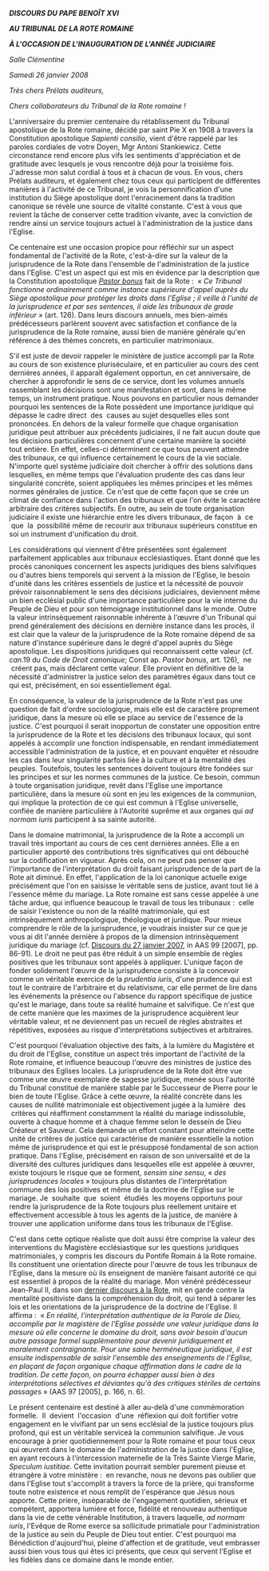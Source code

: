 ***DISCOURS DU PAPE BENOÎT XVI***

***AU TRIBUNAL DE LA ROTE ROMAINE***

***À L'OCCASION DE L’INAUGURATION DE L'ANNÉE JUDICIAIRE***

*Salle Clémentine*

*Samedi 26 janvier 2008*

*Très chers Prélats auditeurs,*

*Chers collaborateurs du Tribunal de la Rote romaine !*

L'anniversaire du premier centenaire du rétablissement du Tribunal apostolique de la Rote romaine, décidé par saint Pie X en 1908 à travers la Constitution apostolique *Sapienti consilio*, vient d'être rappelé par les paroles cordiales de votre Doyen, Mgr Antoni Stankiewicz. Cette circonstance rend encore plus vifs les sentiments d'appréciation et de gratitude avec lesquels je vous rencontre déjà pour la troisième fois. J'adresse mon salut cordial à tous et à chacun de vous. En vous, chers Prélats auditeurs, et également chez tous ceux qui participent de différentes manières à l'activité de ce Tribunal, je vois la personnification d'une institution du Siège apostolique dont l'enracinement dans la tradition canonique se révèle une source de vitalité constante. C'est à vous que revient la tâche de conserver cette tradition vivante, avec la conviction de rendre ainsi un service toujours actuel à l'administration de la justice dans l'Eglise.

Ce centenaire est une occasion propice pour réfléchir sur un aspect fondamental de l'activité de la Rote, c'est-à-dire sur la valeur de la jurisprudence de la Rote dans l'ensemble de l'administration de la justice dans l'Eglise. C'est un aspect qui est mis en évidence par la description que la Constitution apostolique *[Pastor bonus](/content/john-paul-ii/fr/apost_constitutions/documents/hf_jp-ii_apc_19880628_pastor-bonus-index.html)* fait de la Rote :  « *Ce Tribunal fonctionne ordinairement comme instance supérieure d'appel auprès du Siège apostolique pour protéger les droits dans l'Eglise ; il veille à l'unité de la jurisprudence et par ses sentences, il aide les tribunaux de grade inférieur* » (art. 126). Dans leurs discours annuels, mes bien-aimés prédécesseurs parlèrent souvent avec satisfaction et confiance de la jurisprudence de la Rote romaine, aussi bien de manière générale qu'en référence à des thèmes concrets, en particulier matrimoniaux.

S'il est juste de devoir rappeler le ministère de justice accompli par la Rote au cours de son existence pluriséculaire, et en particulier au cours des cent dernières années, il apparaît également opportun, en cet anniversaire, de chercher à approfondir le sens de ce service, dont les volumes annuels rassemblant les décisions sont une manifestation et sont, dans le même temps, un instrument pratique. Nous pouvons en particulier nous demander pourquoi les sentences de la Rote possèdent une importance juridique qui dépasse le cadre direct  des  causes au sujet desquelles elles sont prononcées. En dehors de la valeur formelle que chaque organisation juridique peut attribuer aux précédents judiciaires, il ne fait aucun doute que les décisions particulières concernent d'une certaine manière la société tout entière. En effet, celles-ci déterminent ce que tous peuvent attendre des tribunaux, ce qui influence certainement le cours de la vie sociale. N'importe quel système judiciaire doit chercher à offrir des solutions dans lesquelles, en même temps que l'évaluation prudente des cas dans leur singularité concrète, soient appliquées les mêmes principes et les mêmes normes générales de justice. Ce n'est que de cette façon que se crée un climat de confiance dans l'action des tribunaux et que l'on évite le caractère arbitraire des critères subjectifs. En outre, au sein de toute organisation judiciaire il existe une hiérarchie entre les divers tribunaux, de façon  à  ce  que  la  possibilité même de recourir aux tribunaux supérieurs constitue en soi un instrument d'unification du droit.

Les considérations qui viennent d'être présentées sont également parfaitement applicables aux tribunaux ecclésiastiques. Etant donné que les procès canoniques concernent les aspects juridiques des biens salvifiques ou d'autres biens temporels qui servent à la mission de l'Eglise, le besoin d'unité dans les critères essentiels de justice et la nécessité de pouvoir prévoir raisonnablement le sens des décisions judiciaires, deviennent même un bien ecclésial public d'une importance particulière pour la vie interne du Peuple de Dieu et pour son témoignage institutionnel dans le monde. Outre la valeur intrinsèquement raisonnable inhérente à l'œuvre d'un Tribunal qui prend généralement des décisions en dernière instance dans les procès, il est clair que la valeur de la jurisprudence de la Rote romaine dépend de sa nature d'instance supérieure dans le degré d'appel auprès du Siège apostolique. Les dispositions juridiques qui reconnaissent cette valeur (cf. *can*.19 du *Code de Droit canonique*; Const ap. *Pastor bonus*, art. 126),  ne  créent pas, mais déclarent cette valeur. Elle provient en définitive de la nécessité d'administrer la justice selon des paramètres égaux dans tout ce qui est, précisément, en soi essentiellement égal.

En conséquence, la valeur de la jurisprudence de la Rote n'est pas une question de fait d'ordre sociologique, mais elle est de caractère proprement juridique, dans la mesure où elle se place au service de l'essence de la justice. C'est pourquoi il serait inopportun de constater une opposition entre la jurisprudence de la Rote et les décisions des tribunaux locaux, qui sont appelés à accomplir une fonction indispensable, en rendant immédiatement accessible l'administration de la justice, et en pouvant enquêter et résoudre les cas dans leur singularité parfois liée à la culture et à la mentalité des peuples. Toutefois, toutes les sentences doivent toujours être fondées sur les principes et sur les normes communes de la justice. Ce besoin, commun à toute organisation juridique, revêt dans l'Eglise une importance particulière, dans la mesure où sont en jeu les exigences de la communion, qui implique la protection de ce qui est commun à l'Eglise universelle, confiée de manière particulière à l'Autorité suprême et aux organes qui *ad normam iuris* participent à sa sainte autorité.

Dans le domaine matrimonial, la jurisprudence de la Rote a accompli un travail très important au cours de ces cent dernières années. Elle a en particulier apporté des contributions très significatives qui ont débouché sur la codification en vigueur. Après cela, on ne peut pas penser que l'importance de l'interprétation du droit faisant jurisprudence de la part de la Rote ait diminué. En effet, l'application de la loi canonique actuelle exige précisément que l'on en saisisse le véritable sens de justice, avant tout lié à l'essence même du mariage. La Rote romaine est sans cesse appelée à une tâche ardue, qui influence beaucoup le travail de tous les tribunaux :  celle de saisir l'existence ou non de la réalité matrimoniale, qui est intrinsèquement anthropologique, théologique et juridique. Pour mieux comprendre le rôle de la jurisprudence, je voudrais insister sur ce que je vous ai dit l'année dernière à propos de la dimension intrinsèquement juridique du mariage (cf. [Discours du 27 janvier 2007](/content/benedict-xvi/fr/speeches/2007/january/documents/hf_ben-xvi_spe_20070127_roman-rota.html), in AAS 99 [2007], pp. 86-91). Le droit ne peut pas être réduit à un simple ensemble de règles positives que les tribunaux sont appelés à appliquer. L'unique façon de fonder solidement l'œuvre de la jurisprudence consiste à la concevoir comme un véritable exercice de la *prudentia iuris*, d'une prudence qui est tout le contraire de l'arbitraire et du relativisme, car elle permet de lire dans les événements la présence ou l'absence du rapport spécifique de justice qu'est le mariage, dans toute sa réalité humaine et salvifique. Ce n'est que de cette manière que les maximes de la jurisprudence acquièrent leur véritable valeur, et ne deviennent pas un recueil de règles abstraites et répétitives, exposées au risque d'interprétations subjectives et arbitraires.

C'est pourquoi l'évaluation objective des faits, à la lumière du Magistère et du droit de l'Eglise, constitue un aspect très important de l'activité de la Rote romaine, et influence beaucoup l'œuvre des ministres de justice des tribunaux des Eglises locales. La jurisprudence de la Rote doit être vue comme une œuvre exemplaire de sagesse juridique, menée sous l'autorité du Tribunal constitué de manière stable par le Successeur de Pierre pour le bien de toute l'Eglise. Grâce à cette œuvre, la réalité concrète dans les causes de nullité matrimoniale est objectivement jugée à la lumière  des  critères qui réaffirment constamment la réalité du mariage indissoluble, ouverte à chaque homme et à chaque femme selon le dessein de Dieu Créateur et Sauveur. Cela demande un effort constant pour atteindre cette unité de critères de justice qui caractérise de manière essentielle la notion même de jurisprudence et qui est le présupposé fondamental de son action pratique. Dans l'Eglise, précisément en raison de son universalité et de la diversité des cultures juridiques dans lesquelles elle est appelée à œuvrer, existe toujours le risque que se forment, *sensim sine sensu*, « *des jurisprudences locales* » toujours plus distantes de l'interprétation commune des lois positives et même de la doctrine de l'Eglise sur le mariage. Je  souhaite  que  soient  étudiés  les moyens opportuns pour rendre la jurisprudence de la Rote toujours plus réellement unitaire et effectivement accessible à tous les agents de la justice, de manière à trouver une application uniforme dans tous les tribunaux de l'Eglise.

C'est dans cette optique réaliste que doit aussi être comprise la valeur des interventions du Magistère ecclésiastique sur les questions juridiques matrimoniales, y compris les discours du Pontife Romain à la Rote romaine. Ils constituent une orientation directe pour l'œuvre de tous les tribunaux de l'Eglise, dans la mesure où ils enseignent de manière faisant autorité ce qui est essentiel à propos de la réalité du mariage. Mon vénéré prédécesseur Jean-Paul II, dans son [dernier discours à la Rote](/content/john-paul-ii/fr/speeches/2005/january/documents/hf_jp-ii_spe_20050129_roman-rota.html), mit en garde contre la mentalité positiviste dans la compréhension du droit, qui tend à séparer les lois et les orientations de la jurisprudence de la doctrine de l'Eglise. Il affirma :  « *En réalité, l'interprétation authentique de la Parole de Dieu, accomplie par le magistère de l'Eglise possède une valeur juridique dans la mesure où elle concerne le domaine du droit, sans avoir besoin d'aucun autre passage formel supplémentaire pour devenir juridiquement et moralement contraignante. Pour une saine herméneutique juridique, il est ensuite indispensable de saisir l'ensemble des enseignements de l'Eglise, en plaçant de façon organique chaque affirmation dans le cadre de la tradition. De cette façon, on pourra échapper aussi bien à des interprétations sélectives et déviantes qu'à des critiques stériles de certains passages* » (AAS 97 [2005], p. 166, n. 6).

Le présent centenaire est destiné à aller au-delà d'une commémoration formelle.  Il  devient  l'occasion  d'une  réflexion qui doit fortifier votre engagement en le vivifiant par un sens ecclésial de la justice toujours plus profond, qui est un véritable serviceà la communion salvifique. Je vous encourage à prier quotidiennement pour la Rote romaine et pour tous ceux qui œuvrent dans le domaine de l'administration de la justice dans l'Eglise, en ayant recours à l'intercession maternelle de la Très Sainte Vierge Marie, *Speculum iustitiae*. Cette invitation pourrait sembler purement pieuse et étrangère à votre ministère :  en revanche, nous ne devons pas oublier que dans l'Eglise tout s'accomplit à travers la force de la prière, qui transforme toute notre existence et nous remplit de l'espérance que Jésus nous apporte. Cette prière, inséparable de l'engagement quotidien, sérieux et compétent, apportera lumière et force, fidélité et renouveau authentique dans la vie de cette vénérable Institution, à travers laquelle, *ad normam iuris*, l'Evêque de Rome exerce sa sollicitude primatiale pour l'administration de la justice au sein du Peuple de Dieu tout entier. C'est pourquoi ma Bénédiction d'aujourd'hui, pleine d'affection et de gratitude, veut embrasser aussi bien vous tous qui êtes ici présents, que ceux qui servent l'Eglise et les fidèles dans ce domaine dans le monde entier.